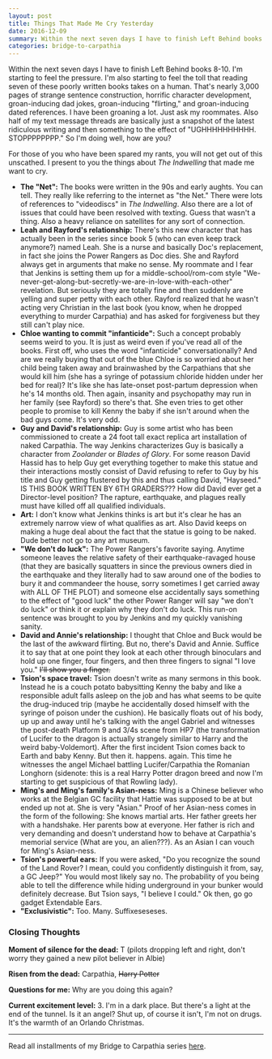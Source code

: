 ```yaml
---
layout: post
title: Things That Made Me Cry Yesterday
date: 2016-12-09
summary: Within the next seven days I have to finish Left Behind books 8-10. I'm starting to feel the pressure. I'm also starting to feel the toll that reading seven of these poorly written books takes on a human...
categories: bridge-to-carpathia
---
```

Within the next seven days I have to finish Left Behind books 8-10. I'm starting to feel the pressure. I'm also starting to feel the toll that reading seven of these poorly written books takes on a human. That's nearly 3,000 pages of strange sentence construction, horrific character development, groan-inducing dad jokes, groan-inducing "flirting," and groan-inducing dated references. I have been groaning a lot. Just ask my roommates. Also half of my text message threads are basically just a snapshot of the latest ridiculous writing and then something to the effect of "UGHHHHHHHHHH. STOPPPPPPPP." So I'm doing well, how are you?

For those of you who have been spared my rants, you will not get out of this unscathed. I present to you the things about <em>The Indwelling</em> that made me want to cry.

<ul>
<li><b>The "Net":</b> The books were written in the 90s and early aughts. You can tell. They really like referring to the internet as "the Net." There were lots of references to "videodiscs" in <em>The Indwelling</em>. Also there are a lot of issues that could have been resolved with texting. Guess that wasn't a thing. Also a heavy reliance on satellites for any sort of connection.
<li><b>Leah and Rayford's relationship:</b> There's this new character that has actually been in the series since book 5 (who can even keep track anymore?) named Leah. She is a nurse and basically Doc's replacement, in fact she joins the Power Rangers as Doc dies. She and Rayford always get in arguments that make no sense. My roommate and I fear that Jenkins is setting them up for a middle-school/rom-com style "We-never-get-along-but-secretly-we-are-in-love-with-each-other" revelation. But seriously they are totally fine and then suddenly are yelling and super petty with each other. Rayford realized that he wasn't acting very Christian in the last book (you know, when he dropped everything to murder Carpathia) and has asked for forgiveness but they still can't play nice.</li>
<li><b>Chloe wanting to commit "infanticide":</b> Such a concept probably seems weird to you. It is just as weird even if you've read all of the books. First off, who uses the word "infanticide" conversationally? And are we really buying that out of the blue Chloe is so worried about her child being taken away and brainwashed by the Carpathians that she would kill him (she has a syringe of potassium chloride hidden under her bed for real)? It's like she has late-onset post-partum depression when he's 14 months old. Then again, insanity and psychopathy may run in her family (see Rayford) so there's that. She even tries to get other people to promise to kill Kenny the baby if she isn't around when the bad guys come. It's very odd.
<li><b>Guy and David's relationship:</b> Guy is some artist who has been commissioned to create a 24 foot tall exact replica art installation of naked Carpathia. The way Jenkins characterizes Guy is basically a character from <em>Zoolander</em> or <em>Blades of Glory</em>. For some reason David Hassid has to help Guy get everything together to make this statue and their interactions mostly consist of David refusing to refer to Guy by his title and Guy getting flustered by this and thus calling David, "Hayseed." IS THIS BOOK WRITTEN BY 6TH GRADERS??? How did David ever get a Director-level position? The rapture, earthquake, and plagues really must have killed off all qualified individuals.</li>
<li><b>Art:</b> I don't know what Jenkins thinks is art but it's clear he has an extremely narrow view of what qualifies as art. Also David keeps on making a huge deal about the fact that the statue is going to be naked. Dude better not go to any art museum.</li>
<li><b>"We don't do luck":</b> The Power Rangers's favorite saying. Anytime someone leaves the relative safety of their earthquake-ravaged house (that they are basically squatters in since the previous owners died in the earthquake and they literally had to saw around one of the bodies to bury it and commandeer the house, sorry sometimes I get carried away with ALL OF THE PLOT) and someone else accidentally says something to the effect of "good luck" the other Power Ranger will say "we don't do luck" or think it or explain why they don't do luck. This run-on sentence was brought to you by Jenkins and my quickly vanishing sanity.</li>
<li><b>David and Annie's relationship:</b> I thought that Chloe and Buck would be the last of the awkward flirting. But no, there's David and Annie. Suffice it to say that at one point they look at each other through binoculars and hold up one finger, four fingers, and then three fingers to signal "I love you." <strike>I'll show you a finger.</strike></li>
<li><b>Tsion's space travel:</b> Tsion doesn't write as many sermons in this book. Instead he is a couch potato babysitting Kenny the baby and like a responsible adult falls asleep on the job and has what seems to be quite the drug-induced trip (maybe he accidentally dosed himself with the syringe of poison under the cushion). He basically floats out of his body, up up and away until he's talking with the angel Gabriel and witnesses the post-death Platform 9 and 3/4s scene from HP7 (the transformation of Lucifer to the dragon is actually strangely similar to Harry and the weird baby-Voldemort). After the first incident Tsion comes back to Earth and baby Kenny. But then it. happens. again. This time he witnesses the angel Michael battling Lucifer/Carpathia the Romanian Longhorn (sidenote: this is a real Harry Potter dragon breed and now I'm starting to get suspicious of that Rowling lady).</li>
<li><b>Ming's and Ming's family's Asian-ness:</b> Ming is a Chinese believer who works at the Belgian GC facility that Hattie was supposed to be at but ended up not at. She is very "Asian." Proof of her Asian-ness comes in the form of the following: She knows martial arts. Her father greets her with a handshake. Her parents bow at everyone. Her father is rich and very demanding and doesn't understand how to behave at Carpathia's memorial service (What are you, an alien???). As an Asian I can vouch for Ming's Asian-ness.</li>
<li><b>Tsion's powerful ears:</b> If you were asked, "Do you recognize the sound of the Land Rover? I mean, could you confidently distinguish it from, say, a GC Jeep?" You would most likely say no. The probability of you being able to tell the difference while hiding underground in your bunker would definitely decrease. But Tsion says, "I believe I could." Ok then, go go gadget Extendable Ears.</li>
<li><b>"Exclusivistic":</b> Too. Many. Suffixeseseses.</li>
</ul>

<h3>Closing Thoughts</h3>

<b>Moment of silence for the dead:</b> T (pilots dropping left and right, don't worry they gained a new pilot believer in Albie)

<b>Risen from the dead:</b> Carpathia, <strike>Harry Potter</strike>

<b>Questions for me:</b>
Why are you doing this again?

<b>Current excitement level:</b> 3. I'm in a dark place. But there's a light at the end of the tunnel. Is it an angel? Shut up, of course it isn't, I'm not on drugs. It's the warmth of an Orlando Christmas.

<hr>
Read all installments of my Bridge to Carpathia series <a href="https://hsureads.github.io/category/bridge-to-carpathia/">here</a>.
